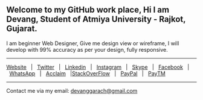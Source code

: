 Welcome to my GitHub work place, Hi I am Devang, Student of Atmiya University - Rajkot, Gujarat.
---
I am beginner Web Designer, Give me design view or wireframe, I will develop with 99% accuracy as per your design, fully responsive.
___
[Website](https://devanggarach.github.io/)&nbsp;&nbsp; | &nbsp;&nbsp;[Twitter](https://twitter.com/devanggarach)&nbsp;&nbsp; | &nbsp;&nbsp;[Linkedin](https://in.linkedin.com/in/devanggarach)&nbsp;&nbsp; | &nbsp;&nbsp;[Instagram](https://www.instagram.com/devanggarach)&nbsp;&nbsp; | &nbsp;&nbsp;[Skype](https://join.skype.com/invite/esyxX9kxiPVM)&nbsp;&nbsp; | &nbsp;&nbsp;[Facebook](https://www.facebook.com/devanggarach)&nbsp;&nbsp; | &nbsp;&nbsp;[WhatsApp](https://api.whatsapp.com/send?phone=+918460352525)&nbsp;&nbsp; | &nbsp;&nbsp;[Acclaim](https://www.youracclaim.com/users/devanggarach/badges)&nbsp;&nbsp; |[StackOverFlow](https://stackoverflow.com/users/7300163/devanggarach)&nbsp;&nbsp; | &nbsp;&nbsp;[PayPal](https://www.paypal.me/devanggarach)&nbsp;&nbsp; | &nbsp;&nbsp;[PayTM](https://paytm.business/link/94165/LL_46536581)
___
Contact me via my email: <devanggarach@gmail.com>
